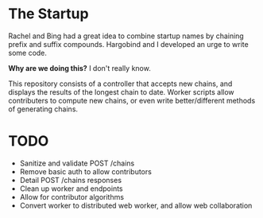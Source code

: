 The Startup
===========

Rachel and Bing had a great idea to combine startup names by chaining prefix 
and suffix compounds. Hargobind and I developed an urge to write some code.

**Why are we doing this?** I don't really know.

This repository consists of a controller that accepts new chains, and
displays the results of the longest chain to date. Worker scripts allow
contributers to compute new chains, or even write better/different
methods of generating chains.


TODO
====

* Sanitize and validate POST /chains
* Remove basic auth to allow contributors
* Detail POST /chains responses
* Clean up worker and endpoints
* Allow for contributor algorithms
* Convert worker to distributed web worker, and allow web collaboration
